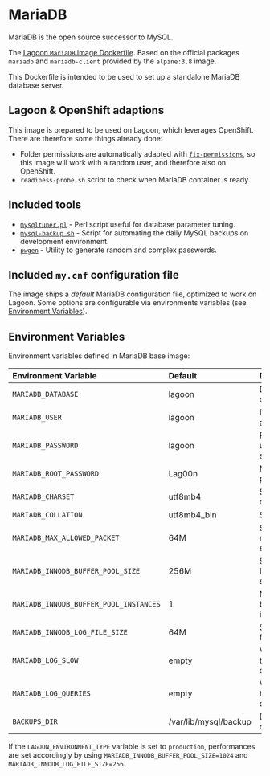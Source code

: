 # MariaDB

MariaDB is the open source successor to MySQL.

The [Lagoon `MariaDB` image Dockerfile](https://github.com/amazeeio/lagoon/blob/master/images/mariadb/Dockerfile). Based on the official packages `mariadb` and `mariadb-client` provided by the `alpine:3.8` image.

This Dockerfile is intended to be used to set up a standalone MariaDB database server.

## Lagoon & OpenShift adaptions

This image is prepared to be used on Lagoon, which leverages OpenShift. There are therefore some things already done:

* Folder permissions are automatically adapted with [`fix-permissions`](https://github.com/sclorg/s2i-base-container/blob/master/core/root/usr/bin/fix-permissions), so this image will work with a random user, and therefore also on OpenShift.
* `readiness-probe.sh` script to check when MariaDB container is ready.

## Included tools

* [`mysqltuner.pl`](https://github.com/major/MySQLTuner-perl) - Perl script useful for database parameter tuning.
* [`mysql-backup.sh`](https://github.com/amazeeio/lagoon/blob/master/images/mariadb/mysql-backup.sh) - Script for automating the daily MySQL backups on development environment.
* [`pwgen`](https://linux.die.net/man/1/pwgen) - Utility to generate random and complex passwords.

## Included `my.cnf` configuration file

The image ships a _default_ MariaDB configuration file, optimized to work on Lagoon. Some options are configurable via environments variables \(see [Environment Variables](#environment-variables)\).

## Environment Variables

Environment variables defined in MariaDB base image:

| Environment Variable | Default | Description |
| :--- | :--- | :--- |
| `MARIADB_DATABASE` | lagoon | Database name created at startup. |
| `MARIADB_USER` | lagoon | Default user created at startup. |
| `MARIADB_PASSWORD` | lagoon | Password of default user created at startup. |
| `MARIADB_ROOT_PASSWORD` | Lag00n | MariaDB root user's password. |
| `MARIADB_CHARSET` | utf8mb4 | Set the server charset. |
| `MARIADB_COLLATION` | utf8mb4\_bin | Set server collation. |
| `MARIADB_MAX_ALLOWED_PACKET` | 64M | Set the max\_allowed\_packet size. |
| `MARIADB_INNODB_BUFFER_POOL_SIZE` | 256M | Set the MariaDB InnoDB buffer pool size. |
| `MARIADB_INNODB_BUFFER_POOL_INSTANCES` | 1 | Number of InnoDB buffer pool instances. |
| `MARIADB_INNODB_LOG_FILE_SIZE` | 64M | Size of InnoDB log file. |
| `MARIADB_LOG_SLOW` | empty | Variable to control the save of slow queries. |
| `MARIADB_LOG_QUERIES` | empty | Variable to control the save of ALL queries. |
| `BACKUPS_DIR` | /var/lib/mysql/backup | Default path for databases backups. |

If the `LAGOON_ENVIRONMENT_TYPE` variable is set to `production`, performances are set accordingly by using `MARIADB_INNODB_BUFFER_POOL_SIZE=1024` and `MARIADB_INNODB_LOG_FILE_SIZE=256`.

